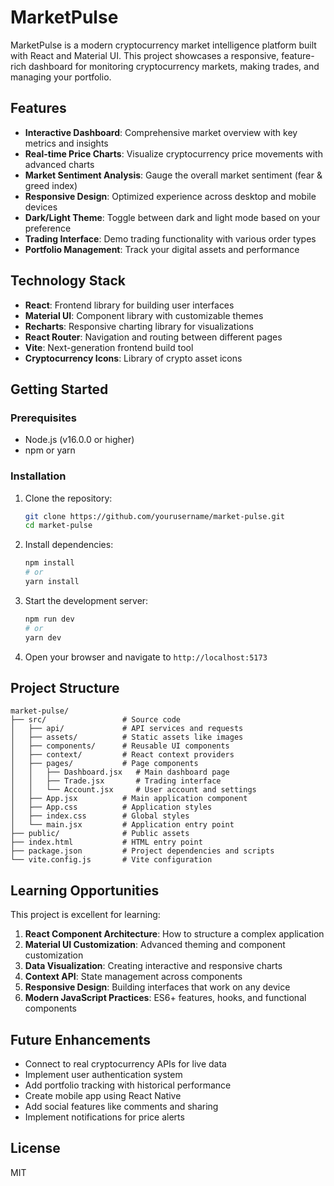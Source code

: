 # MarketPulse

MarketPulse is a modern cryptocurrency market intelligence platform built with React and Material UI. This project showcases a responsive, feature-rich dashboard for monitoring cryptocurrency markets, making trades, and managing your portfolio.

## Features

- **Interactive Dashboard**: Comprehensive market overview with key metrics and insights
- **Real-time Price Charts**: Visualize cryptocurrency price movements with advanced charts
- **Market Sentiment Analysis**: Gauge the overall market sentiment (fear & greed index)
- **Responsive Design**: Optimized experience across desktop and mobile devices
- **Dark/Light Theme**: Toggle between dark and light mode based on your preference
- **Trading Interface**: Demo trading functionality with various order types
- **Portfolio Management**: Track your digital assets and performance

## Technology Stack

- **React**: Frontend library for building user interfaces
- **Material UI**: Component library with customizable themes
- **Recharts**: Responsive charting library for visualizations
- **React Router**: Navigation and routing between different pages
- **Vite**: Next-generation frontend build tool
- **Cryptocurrency Icons**: Library of crypto asset icons

## Getting Started

### Prerequisites

- Node.js (v16.0.0 or higher)
- npm or yarn

### Installation

1. Clone the repository:
   ```bash
   git clone https://github.com/yourusername/market-pulse.git
   cd market-pulse
   ```

2. Install dependencies:
   ```bash
   npm install
   # or
   yarn install
   ```

3. Start the development server:
   ```bash
   npm run dev
   # or
   yarn dev
   ```

4. Open your browser and navigate to `http://localhost:5173`

## Project Structure

```
market-pulse/
├── src/                 # Source code
│   ├── api/             # API services and requests
│   ├── assets/          # Static assets like images
│   ├── components/      # Reusable UI components
│   ├── context/         # React context providers
│   ├── pages/           # Page components
│   │   ├── Dashboard.jsx   # Main dashboard page
│   │   ├── Trade.jsx       # Trading interface
│   │   └── Account.jsx     # User account and settings
│   ├── App.jsx          # Main application component
│   ├── App.css          # Application styles
│   ├── index.css        # Global styles
│   └── main.jsx         # Application entry point
├── public/              # Public assets
├── index.html           # HTML entry point
├── package.json         # Project dependencies and scripts
└── vite.config.js       # Vite configuration
```

## Learning Opportunities

This project is excellent for learning:

1. **React Component Architecture**: How to structure a complex application
2. **Material UI Customization**: Advanced theming and component customization
3. **Data Visualization**: Creating interactive and responsive charts
4. **Context API**: State management across components
5. **Responsive Design**: Building interfaces that work on any device
6. **Modern JavaScript Practices**: ES6+ features, hooks, and functional components

## Future Enhancements

- Connect to real cryptocurrency APIs for live data
- Implement user authentication system
- Add portfolio tracking with historical performance
- Create mobile app using React Native
- Add social features like comments and sharing
- Implement notifications for price alerts

## License

MIT 